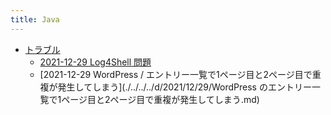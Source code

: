 ```yaml
---
title: Java
---
```



- [トラブル](./トラブル/index.md)
    - [2021-12-29 Log4Shell 問題](./../../../d/2021/12/29/Log4Shell_問題.md)
    - [2021-12-29 WordPress / エントリー一覧で1ページ目と2ページ目で重複が発生してしまう](./../../../d/2021/12/29/WordPress のエントリー一覧で1ページ目と2ページ目で重複が発生してしまう.md)




